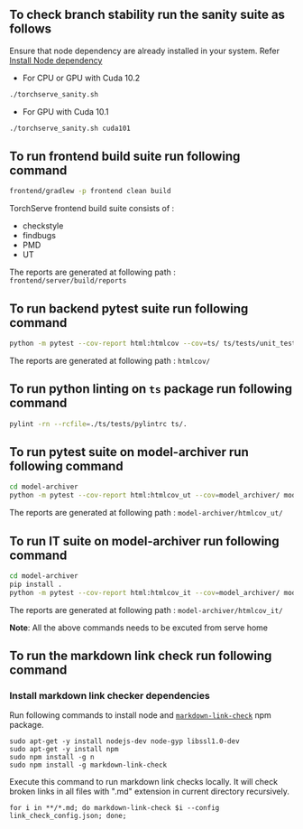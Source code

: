 ## To check branch stability run the sanity suite as follows

Ensure that node dependency are already installed in your system. Refer [Install Node dependency](#install-markdown-link-checker-dependencies)  

 - For CPU or GPU with Cuda 10.2
 
```bash
./torchserve_sanity.sh
```
 - For GPU with Cuda 10.1
 ```bash
./torchserve_sanity.sh cuda101
```

## To run frontend build suite run following command

```bash
frontend/gradlew -p frontend clean build
```

TorchServe frontend build suite consists of :

  * checkstyle
  * findbugs
  * PMD
  * UT
  
The reports are generated at following path : `frontend/server/build/reports`

## To run backend pytest suite run following command

```bash
python -m pytest --cov-report html:htmlcov --cov=ts/ ts/tests/unit_tests/
```

The reports are generated at following path : `htmlcov/`

## To run python linting on `ts` package run following command

```bash
pylint -rn --rcfile=./ts/tests/pylintrc ts/.
```

## To run pytest suite on model-archiver run following command

```bash
cd model-archiver
python -m pytest --cov-report html:htmlcov_ut --cov=model_archiver/ model_archiver/tests/unit_tests/
```

The reports are generated at following path : `model-archiver/htmlcov_ut/`

## To run IT suite on model-archiver run following command

```bash
cd model-archiver
pip install .
python -m pytest --cov-report html:htmlcov_it --cov=model_archiver/ model_archiver/tests/integ_tests/
```

The reports are generated at following path : `model-archiver/htmlcov_it/`

**Note**: All the above commands needs to be excuted from serve home

## To run the markdown link check run following command

### Install markdown link checker dependencies
Run following commands to install node and [`markdown-link-check`](https://github.com/tcort/markdown-link-check/) npm package.
```
sudo apt-get -y install nodejs-dev node-gyp libssl1.0-dev
sudo apt-get -y install npm
sudo npm install -g n
sudo npm install -g markdown-link-check
```
Execute this command to run markdown link checks locally. It will check broken links in all files with ".md" extension in current directory recursively.
```
for i in **/*.md; do markdown-link-check $i --config link_check_config.json; done;
```
